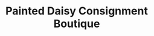 ---
title: "Painted Daisy Consignment Boutique"
url: /forest-hill/painted-daisy-consignment-boutique/
shop: charity
---